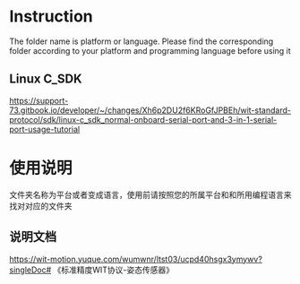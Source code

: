 # Instruction

The folder name is platform or language. Please find the corresponding folder according to your platform and programming language before using it

## Linux C_SDK

https://support-73.gitbook.io/developer/~/changes/Xh6p2DU2f6KRoGfJPBEh/wit-standard-protocol/sdk/linux-c_sdk_normal-onboard-serial-port-and-3-in-1-serial-port-usage-tutorial

# 使用说明

文件夹名称为平台或者变成语言，使用前请按照您的所属平台和和所用编程语言来找对对应的文件夹

## 说明文档

https://wit-motion.yuque.com/wumwnr/ltst03/ucpd40hsgx3ymywv?singleDoc# 《标准精度WIT协议-姿态传感器》
